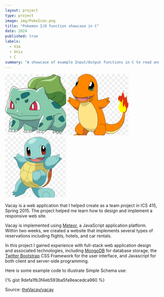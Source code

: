 ```yaml
---
layout: project
type: project
image: img/PokeIcon.png
title: "Pokemon I/O function showcase in C"
date: 2024
published: true
labels:
  - Vim
  - Unix
  - C
summary: "A showcase of example Input/Output functions in C to read and write data from a .txt file."
---
```


<div class="text-center p-4">
  <img width="200px" src="../img/bulbasaur.png" class="img-thumbnail" >
  <img width="200px" src="../img/charmander.png" class="img-thumbnail" >
  <img width="200px" src="../img/squirtle.png" class="img-thumbnail" >
</div>

Vacay is a web application that I helped create as a team project in ICS 415, Spring 2015. The project helped me learn how to design and implement a responsive web site.

Vacay is implemented using [Meteor](http://meteor.com), a JavaScript application platform. Within two weeks, we created a website that implements several types of reservations including flights, hotels, and car rentals.

In this project I gained experience with full-stack web application design and associated technologies, including [MongoDB](http://mongodb.com) for database storage, the [Twitter Bootstrap](http://getbootstrap.com/) CSS Framework for the user interface, and Javascript for both client and server-side programming. 

Here is some example code to illustrate Simple Schema use:

{% gist 9defa1fb3f4eb593ba5fa9eacedca960 %}
 
Source: <a href="https://github.com/theVacay/vacay">theVacay/vacay</a>
